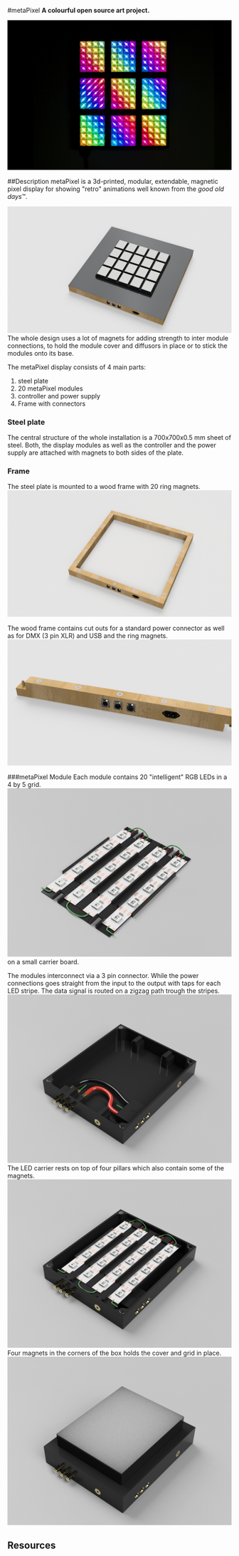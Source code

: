 #metaPixel
**A colourful open source art project.**

![Plasma Image][plasmaStripes]

##Description
metaPixel is a 3d-printed, modular, extendable, magnetic pixel display for showing "retro" animations well known from the *good old days*™.

![metaPixel Design][metaPixelAll]
The whole design uses a lot of magnets for adding strength to inter module connections, to hold the module cover and diffusors in place or to stick the modules onto its base.

The metaPixel display consists of 4 main parts:

1. steel plate
2. 20 metaPixel modules
3. controller and power supply 
4. Frame with connectors 

### Steel plate
The central structure of the whole installation is a 700x700x0.5 mm sheet of steel. Both, the display modules as well as the controller and the power supply are attached with magnets to both sides of the plate.

### Frame
The steel plate is mounted to a wood frame with 20 ring magnets. 
![Frame][metaPixelFrame]

The wood frame contains cut outs for a standard power connector as well as for DMX (3 pin XLR) and USB and the ring magnets. 
![CutOuts][metaPixelFrameCutOuts]

###metaPixel Module
Each module contains 20 "intelligent" RGB LEDs in a 4 by 5 grid. 
![LED Stripes][ledStripes] on a small carrier board.

The modules interconnect via a 3 pin connector. While the power connections goes straight from the input to the output with taps for each LED stripe. 
The data signal is routed on a zigzag path trough the stripes.
![metaPixel Box][metaPixelBox]
The LED carrier rests on top of four pillars which also contain some of the magnets.
![metaPixel Box with LEDs][metaPixelLedBox]
Four magnets in the corners of the box holds the cover and grid in place.
![metaPixelWholeBox][metaPixelWholeBox]


## Resources
[plasmaStripes]: Resources/Color_lines.jpg "Plasma Stripes"
[ledStripes]: Resources/LEDs.png "LED-Base"
[metaPixelBox]: Resources/Box.png "megaPixel box with connectors"
[metaPixelLedBox]: Resources/LED_BOX.png "box with LED carrier"
[metaPixelFrame]: Resources/Frame.png "Frame with connectors and magnets"
[metaPixelFrameCutOuts]: Resources/FrameCutouts.png "Frame connectors"
[metaPixelAll]: Resources/metaPixelFull.png "metaPixel Display"
[metaPixelWholeBox]: Resources/metaPixel-Full.png "a full rendered metaPixel module"